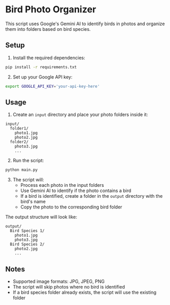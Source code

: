 # Bird Photo Organizer

This script uses Google's Gemini AI to identify birds in photos and organize them into folders based on bird species.

## Setup

1. Install the required dependencies:
```bash
pip install -r requirements.txt
```

2. Set up your Google API key:
```bash
export GOOGLE_API_KEY='your-api-key-here'
```

## Usage

1. Create an `input` directory and place your photo folders inside it:
```
input/
  folder1/
    photo1.jpg
    photo2.jpg
  folder2/
    photo3.jpg
    ...
```

2. Run the script:
```bash
python main.py
```

3. The script will:
   - Process each photo in the input folders
   - Use Gemini AI to identify if the photo contains a bird
   - If a bird is identified, create a folder in the `output` directory with the bird's name
   - Copy the photo to the corresponding bird folder

The output structure will look like:
```
output/
  Bird Species 1/
    photo1.jpg
    photo3.jpg
  Bird Species 2/
    photo2.jpg
    ...
```

## Notes

- Supported image formats: JPG, JPEG, PNG
- The script will skip photos where no bird is identified
- If a bird species folder already exists, the script will use the existing folder 